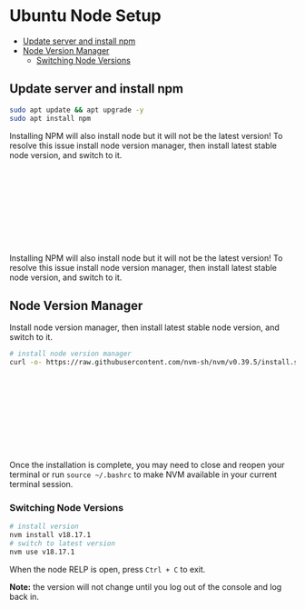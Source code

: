 # Ubuntu Node Setup
<!-- TOC -->

- [Update server and install npm](#update-server-and-install-npm)
- [Node Version Manager](#node-version-manager)
    - [Switching Node Versions](#switching-node-versions)

<!-- /TOC -->

<a id="markdown-update-server-and-install-npm" name="update-server-and-install-npm"></a>

## Update server and install npm

```bash
sudo apt update && apt upgrade -y
sudo apt install npm
```

Installing NPM will also install node but it will not be the latest version! To resolve this issue install node version manager, then install latest stable node version, and switch to it.

<div class="bx warning flex va-c">
    <svg class="icon wh-4 fs0 mr-2"><use xlink:href="/svg/naykel-ui.svg#info"></use></svg>
    <div>Installing NPM will also install node but it will not be the latest version! To resolve this issue install node version manager, then install latest stable node version, and switch to it.</div>
</div>

<a id="markdown-node-version-manager" name="node-version-manager"></a>

## Node Version Manager

Install node version manager, then install latest stable node version, and switch to it.

```bash
# install node version manager
curl -o- https://raw.githubusercontent.com/nvm-sh/nvm/v0.39.5/install.sh | bash
```


<div class="bx warning flex va-c">
    <svg class="icon wh-4 fs0 mr-2"><use xlink:href="/svg/naykel-ui.svg#warning-round"></use></svg>
    <div>Once the installation is complete, you may need to close and reopen your terminal or run <code>source ~/.bashrc</code> to make NVM available in your current terminal session.</div>
</div>

<a id="markdown-switching-node-versions" name="switching-node-versions"></a>

### Switching Node Versions

```bash
# install version
nvm install v18.17.1
# switch to latest version
nvm use v18.17.1
```

<!-- $ nvm use 16
Now using node v16.9.1 (npm v7.21.1)
$ node -v
v16.9.1
$ nvm use 14
Now using node v14.18.0 (npm v6.14.15)
$ node -v
v14.18.0
$ nvm install 12
Now using node v12.22.6 (npm v6.14.5)
$ node -v
v12.22.6 -->


When the node RELP is open, press `Ctrl + C` to exit.

**Note:** the version will not change until you log out of the console and log back in.



